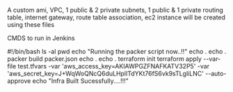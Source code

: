 A custom ami, VPC, 1 public & 2 private subnets, 1 public & 1 private routing table, internet gateway, route table association, ec2 instance will be created using these files

CMDS to run in Jenkins

#!/bin/bash
ls -al
pwd
echo "Running the packer script now..!!"
echo .
echo .
packer build packer.json
echo .
echo .
terraform init
terraform apply --var-file test.tfvars -var 'aws_access_key=AKIAWPGZFNAFKATV32P5' -var 'aws_secret_key=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' --auto-approve
echo "Infra Built Sucessfully....!!!"
